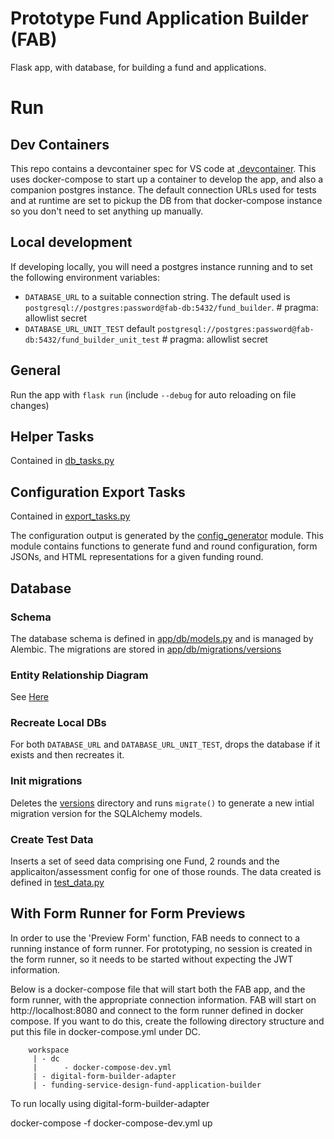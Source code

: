 # Prototype Fund Application Builder (FAB)
Flask app, with database, for building a fund and applications.

# Run
## Dev Containers
This repo contains a devcontainer spec for VS code at [.devcontainer](.devcontainer/python-container/devcontainer.json). This uses docker-compose to start up a container to develop the app, and also a companion postgres instance. The default connection URLs used for tests and at runtime are set to pickup the DB from that docker-compose instance so you don't need to set anything up manually.

## Local development
If developing locally, you will need a postgres instance running and to set the following environment variables:
 - `DATABASE_URL` to a suitable connection string. The default used is
 `postgresql://postgres:password@fab-db:5432/fund_builder`.   # pragma: allowlist secret
 - `DATABASE_URL_UNIT_TEST` default
 `postgresql://postgres:password@fab-db:5432/fund_builder_unit_test`  # pragma: allowlist secret

## General
Run the app with `flask run` (include `--debug` for auto reloading on file changes)

## Helper Tasks
Contained in [db_tasks.py](./tasks/db_tasks.py)

## Configuration Export Tasks
Contained in [export_tasks.py](./tasks/export_tasks.py)

The configuration output is generated by the [config_generator](./app/export_config/README.md) module. This module contains functions to generate fund and round configuration, form JSONs, and HTML representations for a given funding round.

## Database
### Schema
The database schema is defined in [app/db/models.py](./app/db/models.py) and is managed by Alembic. The migrations are stored in [app/db/migrations/versions](./app/db/migrations/versions/)

### Entity Relationship Diagram
See [Here](./app/db/database_ERD_9-8-24.png)

### Recreate Local DBs
For both `DATABASE_URL` and `DATABASE_URL_UNIT_TEST`, drops the database if it exists and then recreates it.

### Init migrations
Deletes the [versions](./app/db/migrations/versions/) directory and runs `migrate()` to generate a new intial migration version for the SQLAlchemy models.

### Create Test Data
Inserts a set of seed data comprising one Fund, 2 rounds and the applicaiton/assessment config for one of those rounds. The data created is defined in [test_data.py](./tasks/test_data.py)

## With Form Runner for Form Previews
In order to use the 'Preview Form' function, FAB needs to connect to a running instance of form runner. For prototyping, no session is created in the form runner, so it needs to be started without expecting the JWT information.

Below is a docker-compose file that will start both the FAB app, and the form runner, with the appropriate connection information. FAB will start on http://localhost:8080 and connect to the form runner defined in docker compose. If you want to do this, create the following directory structure and put this file in docker-compose.yml under DC.


```
    workspace
     | - dc
     |      - docker-compose-dev.yml
     | - digital-form-builder-adapter
     | - funding-service-design-fund-application-builder
```
To run locally using digital-form-builder-adapter

docker-compose -f docker-compose-dev.yml up

```
